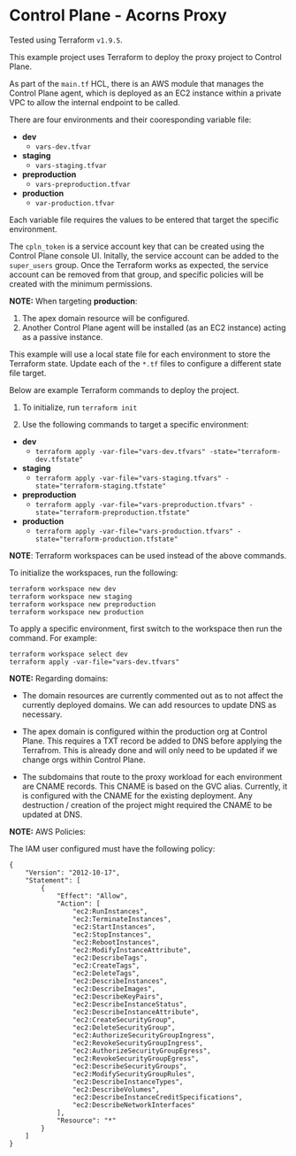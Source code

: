 # Control Plane - Acorns Proxy

Tested using Terraform `v1.9.5`.

This example project uses Terraform to deploy the proxy project to Control Plane.

As part of the `main.tf` HCL, there is an AWS module that manages the Control Plane agent, which is deployed as an EC2 instance within a private VPC to allow the internal endpoint to be called.

There are four environments and their cooresponding variable file:

- **dev**
  - `vars-dev.tfvar`
- **staging**
  - `vars-staging.tfvar`
- **preproduction**
  - `vars-preproduction.tfvar`
- **production**
  - `var-production.tfvar`

Each variable file requires the values to be entered that target the specific environment.

The `cpln_token` is a service account key that can be created using the Control Plane console UI. Initally, the service account can be added to the `super_users` group. Once the Terraform works as expected, the service account can be removed from that group, and
specific policies will be created with the minimum permissions.

**NOTE:** When targeting **production**:

1. The apex domain resource will be configured.
2. Another Control Plane agent will be installed (as an EC2 instance) acting as a
   passive instance.

This example will use a local state file for each environment
to store the Terraform state. Update each of the `*.tf` files to configure a different
state file target.

Below are example Terraform commands to deploy the project.

1. To initialize, run `terraform init`

2. Use the following commands to target a specific environment:

- **dev**
  - `terraform apply -var-file="vars-dev.tfvars" -state="terraform-dev.tfstate"`
- **staging**
  - `terraform apply -var-file="vars-staging.tfvars" -state="terraform-staging.tfstate"`
- **preproduction**
  - `terraform apply -var-file="vars-preproduction.tfvars" -state="terraform-preproduction.tfstate"`
- **production**
  - `terraform apply -var-file="vars-production.tfvars" -state="terraform-production.tfstate"`

**NOTE**:
Terraform workspaces can be used instead of the above commands.

To initialize the workspaces, run the following:

```
terraform workspace new dev
terraform workspace new staging
terraform workspace new preproduction
terraform workspace new production
```

To apply a specific environment, first switch to the workspace then run the command.
For example:

```
terraform workspace select dev
terraform apply -var-file="vars-dev.tfvars"
```

**NOTE:** Regarding domains:

- The domain resources are currently commented out as to not affect the currently deployed domains. We can add resources to update DNS as necessary.

- The apex domain is configured within the production org at Control Plane. This requires
  a TXT record be added to DNS before applying the Terrafrom. This is already done and will only need to be updated if we change orgs within Control Plane.

- The subdomains that route to the proxy workload for each environment
  are CNAME records. This CNAME is based on the GVC alias. Currently, it is configured
  with the CNAME for the existing deployment. Any destruction / creation of the project
  might required the CNAME to be updated at DNS.

**NOTE:** AWS Policies:

The IAM user configured must have the following policy:

```
{
    "Version": "2012-10-17",
    "Statement": [
        {
            "Effect": "Allow",
            "Action": [
                "ec2:RunInstances",
                "ec2:TerminateInstances",
                "ec2:StartInstances",
                "ec2:StopInstances",
                "ec2:RebootInstances",
                "ec2:ModifyInstanceAttribute",
                "ec2:DescribeTags",
                "ec2:CreateTags",
                "ec2:DeleteTags",
                "ec2:DescribeInstances",
                "ec2:DescribeImages",
                "ec2:DescribeKeyPairs",
                "ec2:DescribeInstanceStatus",
                "ec2:DescribeInstanceAttribute",
                "ec2:CreateSecurityGroup",
                "ec2:DeleteSecurityGroup",
                "ec2:AuthorizeSecurityGroupIngress",
                "ec2:RevokeSecurityGroupIngress",
                "ec2:AuthorizeSecurityGroupEgress",
                "ec2:RevokeSecurityGroupEgress",
                "ec2:DescribeSecurityGroups",
                "ec2:ModifySecurityGroupRules",
                "ec2:DescribeInstanceTypes",
                "ec2:DescribeVolumes",
                "ec2:DescribeInstanceCreditSpecifications",
                "ec2:DescribeNetworkInterfaces"
            ],
            "Resource": "*"
        }
    ]
}

```
